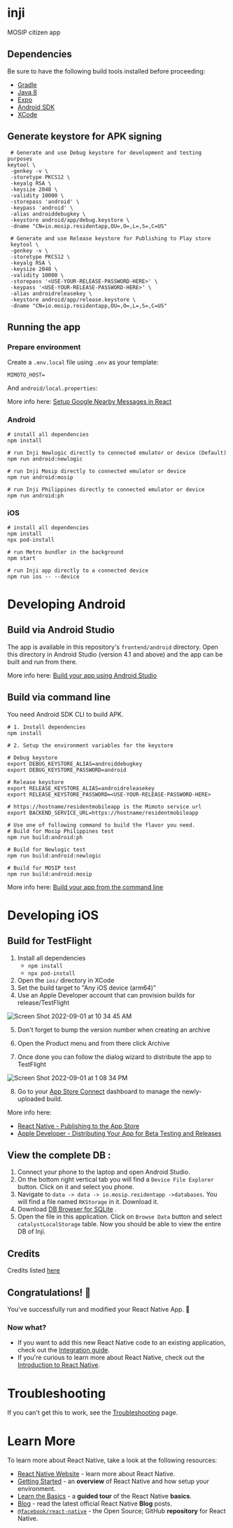 # inji

MOSIP citizen app

## Dependencies

Be sure to have the following build tools installed before proceeding:

- [Gradle](https://gradle.org/install/)
- [Java 8](https://www.oracle.com/ph/java/technologies/javase/javase8-archive-downloads.html)
- [Expo](https://docs.expo.dev/get-started/installation/)
- [Android SDK](https://developer.android.com/)
- [XCode](https://developer.apple.com/xcode/)

## Generate keystore for APK signing

```shell
 # Generate and use Debug keystore for development and testing purposes
keytool \
 -genkey -v \
 -storetype PKCS12 \
 -keyalg RSA \
 -keysize 2048 \
 -validity 10000 \
 -storepass 'android' \
 -keypass 'android' \
 -alias androiddebugkey \
 -keystore android/app/debug.keystore \
 -dname "CN=io.mosip.residentapp,OU=,O=,L=,S=,C=US"
```

```shell
 # Generate and use Release keystore for Publishing to Play store
 keytool \
 -genkey -v \
 -storetype PKCS12 \
 -keyalg RSA \
 -keysize 2048 \
 -validity 10000 \
 -storepass '<USE-YOUR-RELEASE-PASSWORD-HERE>' \
 -keypass '<USE-YOUR-RELEASE-PASSWORD-HERE>' \
 -alias androidreleasekey \
 -keystore android/app/release.keystore \
 -dname "CN=io.mosip.residentapp,OU=,O=,L=,S=,C=US"
```

## Running the app

### Prepare environment

Create a `.env.local` file using `.env` as your template:

```
MIMOTO_HOST=
```

And `android/local.properties`:

More info here: [Setup Google Nearby Messages in React](https://github.com/mrousavy/react-native-google-nearby-messages#usage)

### Android

```shell
# install all dependencies
npm install

# run Inji Newlogic directly to connected emulator or device (Default)
npm run android:newlogic

# run Inji Mosip directly to connected emulator or device
npm run android:mosip

# run Inji Philippines directly to connected emulator or device
npm run android:ph
```

### iOS

```shell
# install all dependencies
npm install
npx pod-install

# run Metro bundler in the background
npm start

# run Inji app directly to a connected device
npm run ios -- --device
```

# Developing Android

## Build via Android Studio

The app is available in this repository's `frontend/android` directory. Open this directory in Android Studio (version 4.1 and above) and the app can be built and run from there.

More info here: [Build your app using Android Studio](https://developer.android.com/studio/run)

## Build via command line

You need Android SDK CLI to build APK.

```shell
# 1. Install dependencies
npm install

# 2. Setup the environment variables for the keystore

# Debug keystore
export DEBUG_KEYSTORE_ALIAS=androiddebugkey
export DEBUG_KEYSTORE_PASSWORD=android

# Release keystore
export RELEASE_KEYSTORE_ALIAS=androidreleasekey
export RELEASE_KEYSTORE_PASSWORD=<USE-YOUR-RELEASE-PASSWORD-HERE>

# https://hostname/residentmobileapp is the Mimoto service url
export BACKEND_SERVICE_URL=https://hostname/residentmobileapp

# Use one of following command to build the flavor you need.
# Build for Mosip Philippines test
npm run build:android:ph

# Build for Newlogic test
npm run build:android:newlogic

# Build for MOSIP test
npm run build:android:mosip
```

More info here: [Build your app from the command line](https://developer.android.com/studio/build/building-cmdline)

# Developing iOS

## Build for TestFlight

1. Install all dependencies
   - `npm install`
   - `npx pod-install`
2. Open the `ios/` directory in XCode
3. Set the build target to "Any iOS device (arm64)"
4. Use an Apple Developer account that can provision builds for release/TestFlight

![Screen Shot 2022-09-01 at 10 34 45 AM](https://user-images.githubusercontent.com/1631922/187820476-52111665-d6b9-447c-953d-c6451d66b634.png)

5. Don't forget to bump the version number when creating an archive

6. Open the Product menu and from there click Archive

7. Once done you can follow the dialog wizard to distribute the app to TestFlight

![Screen Shot 2022-09-01 at 1 08 34 PM](https://user-images.githubusercontent.com/1631922/187836055-617fbba8-2eca-4ad3-805b-9627b925f0df.png)

8. Go to your [App Store Connect](https://appstoreconnect.apple.com/) dashboard to manage the newly-uploaded build.

More info here:

- [React Native - Publishing to the App Store](https://reactnative.dev/docs/publishing-to-app-store)
- [Apple Developer - Distributing Your App for Beta Testing and Releases](https://developer.apple.com/documentation/xcode/distributing-your-app-for-beta-testing-and-releases)

## View the complete DB :

1. Connect your phone to the laptop and open Android Studio.
2. On the bottom right vertical tab you will find a `Device File Explorer` button. Click on it and select you phone.
3. Navigate to `data -> data -> io.mosip.residentapp ->databases`. You will find a file named `RKStorage` in it. Download it.
4. Download [DB Browser for SQLite](https://sqlitebrowser.org/dl/) .
5. Open the file in this application. Click on `Browse Data` button and select `catalystLocalStorage` table. Now you should be able to view the entire DB of Inji.

## Credits

Credits listed [here](/Credits.md)

## Congratulations! :tada:

You've successfully run and modified your React Native App. :partying_face:

### Now what?

- If you want to add this new React Native code to an existing application, check out the [Integration guide](https://reactnative.dev/docs/integration-with-existing-apps).
- If you're curious to learn more about React Native, check out the [Introduction to React Native](https://reactnative.dev/docs/getting-started).

# Troubleshooting

If you can't get this to work, see the [Troubleshooting](https://reactnative.dev/docs/troubleshooting) page.

# Learn More

To learn more about React Native, take a look at the following resources:

- [React Native Website](https://reactnative.dev) - learn more about React Native.
- [Getting Started](https://reactnative.dev/docs/environment-setup) - an **overview** of React Native and how setup your environment.
- [Learn the Basics](https://reactnative.dev/docs/getting-started) - a **guided tour** of the React Native **basics**.
- [Blog](https://reactnative.dev/blog) - read the latest official React Native **Blog** posts.
- [`@facebook/react-native`](https://github.com/facebook/react-native) - the Open Source; GitHub **repository** for React Native.
